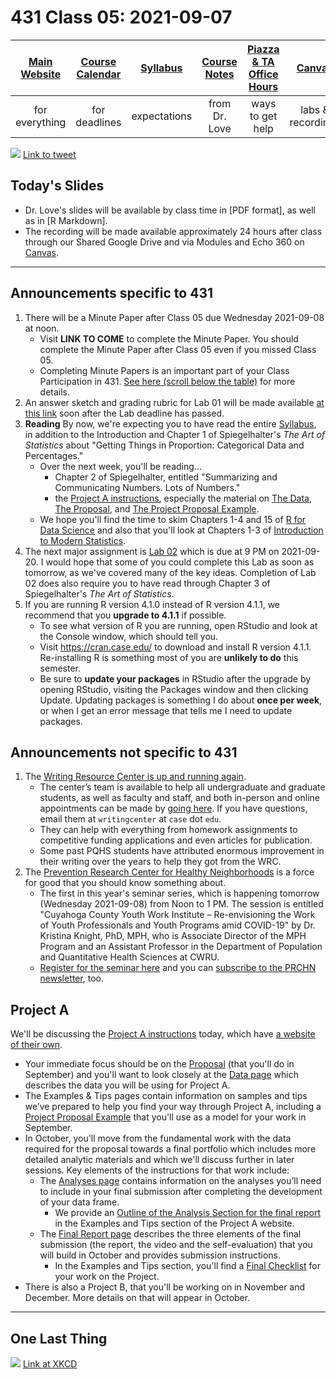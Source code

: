 # 431 Class 05: 2021-09-07

[Main Website](https://thomaselove.github.io/431/) | [Course Calendar](https://thomaselove.github.io/431/calendar.html) | [Syllabus](https://thomaselove.github.io/431-2021-syllabus/) | [Course Notes](https://thomaselove.github.io/431-notes/) | [Piazza & TA Office Hours](https://thomaselove.github.io/431/contact.html) | [Canvas](https://canvas.case.edu) | [Data and Code](https://github.com/THOMASELOVE/431-data)
:-----------: | :--------------: | :----------: | :---------: | :-------------: | :-----------: | :------------:
for everything | for deadlines | expectations | from Dr. Love | ways to get help | labs & recordings | for downloads

![](https://github.com/THOMASELOVE/431-2021/blob/main/classes/class05/images/lukito_2020-09-07.PNG) [Link to tweet](https://twitter.com/JosephineLukito/status/1303081582492889088)


## Today's Slides

- Dr. Love's slides will be available by class time in [PDF format], as well as in [R Markdown].
- The recording will be made available approximately 24 hours after class through our Shared Google Drive and via Modules and Echo 360 on [Canvas](https://canvas.case.edu).

--------

## Announcements specific to 431

1. There will be a Minute Paper after Class 05 due Wednesday 2021-09-08 at noon. 
    - Visit **LINK TO COME** to complete the Minute Paper. You should complete the Minute Paper after Class 05 even if you missed Class 05.
    - Completing Minute Papers is an important part of your Class Participation in 431. [See here (scroll below the table)](https://github.com/THOMASELOVE/431-2021/tree/main/minutepapers#upcoming-minute-papers) for more details.
2. An answer sketch and grading rubric for Lab 01 will be made available [at this link](https://github.com/THOMASELOVE/431-2021/blob/main/labs/lab01/README.md#after-the-lab) soon after the Lab deadline has passed.
3. **Reading** By now, we're expecting you to have read the entire [Syllabus](https://thomaselove.github.io/431-2021-syllabus/), in addition to the Introduction and Chapter 1 of Spiegelhalter's *The Art of Statistics* about "Getting Things in Proportion: Categorical Data and Percentages."
    - Over the next week, you'll be reading...
        - Chapter 2 of Spiegelhalter, entitled "Summarizing and Communicating Numbers. Lots of Numbers."
        - the [Project A instructions](https://thomaselove.github.io/431-2021-projectA/), especially the material on [The Data](https://thomaselove.github.io/431-2021-projectA/data.html), [The Proposal](https://thomaselove.github.io/431-2021-projectA/proposal.html), and [The Project Proposal Example](https://thomaselove.github.io/431-2021-projectA/exampleA.html).
    - We hope you'll find the time to skim Chapters 1-4 and 15 of [R for Data Science](https://r4ds.had.co.nz/) and also that you'll look at Chapters 1-3 of [Introduction to Modern Statistics](https://openintro-ims.netlify.app/).
4. The next major assignment is [Lab 02](https://github.com/THOMASELOVE/431-2021/tree/main/labs) which is due at 9 PM on 2021-09-20. I would hope that some of you could complete this Lab as soon as tomorrow, as we've covered many of the key ideas. Completion of Lab 02 does also require you to have read through Chapter 3 of Spiegelhalter's *The Art of Statistics*.
5. If you are running R version 4.1.0 instead of R version 4.1.1, we recommend that you **upgrade to 4.1.1** if possible. 
    - To see what version of R you are running, open RStudio and look at the Console window, which should tell you.
    - Visit https://cran.case.edu/ to download and install R version 4.1.1. Re-installing R is something most of you are **unlikely to do** this semester.
    - Be sure to **update your packages** in RStudio after the upgrade by opening RStudio, visiting the Packages window and then clicking Update. Updating packages is something I do about **once per week**, or when I get an error message that tells me I need to update packages.

## Announcements not specific to 431

1. The [Writing Resource Center is up and running again](https://thedaily.case.edu/get-assistance-from-the-writing-resource-center-2/). 
    - The center’s team is available to help all undergraduate and graduate students, as well as faculty and staff, and both in-person and online appointments can be made by [going here](https://case.mywconline.com/). If you have questions, email them at `writingcenter` at `case` dot `edu`.
    - They can help with everything from homework assignments to competitive funding applications and even articles for publication. 
    - Some past PQHS students have attributed enormous improvement in their writing over the years to help they got from the WRC. 
2. The [Prevention Research Center for Healthy Neighborhoods](https://prchn.org/) is a force for good that you should know something about. 
    - The first in this year's seminar series, which is happening tomorrow (Wednesday 2021-09-08) from Noon to 1 PM. The session is entitled "Cuyahoga County Youth Work Institute – Re-envisioning the Work of Youth Professionals and Youth Programs amid COVID-19" by Dr. Kristina Knight, PhD, MPH, who is Associate Director of the MPH Program and an Assistant Professor in the Department of Population and Quantitative Health Sciences at CWRU.
    - [Register for the seminar here](https://prchn.org/seminar/) and you can [subscribe to the PRCHN newsletter](http://new.prchn.org/media-communications/), too. 

## Project A

We'll be discussing the [Project A instructions](https://thomaselove.github.io/431-2021-projectA/) today, which have [a website of their own](https://thomaselove.github.io/431-2021-projectA/). 

- Your immediate focus should be on the [Proposal](https://thomaselove.github.io/431-2021-projectA/proposal.html) (that you'll do in September) and you'll want to look closely at the [Data page](https://thomaselove.github.io/431-2021-projectA/data.html) which describes the data you will be using for Project A.
- The Examples & Tips pages contain information on samples and tips we’ve prepared to help you find your way through Project A, including a [Project Proposal Example](https://thomaselove.github.io/431-2021-projectA/exampleA.html) that you'll use as a model for your work in September.
- In October, you'll move from the fundamental work with the data required for the proposal towards a final portfolio which includes more detailed analytic materials and which we'll discuss further in later sessions. Key elements of the instructions for that work include:
    - The [Analyses page](https://thomaselove.github.io/431-2021-projectA/analyses.html) contains information on the analyses you’ll need to include in your final submission after completing the development of your data frame. 
        - We provide an [Outline of the Analysis Section for the final report](https://thomaselove.github.io/431-2021-projectA/exampleB.html) in the Examples and Tips section of the Project A website.
    - The [Final Report page](https://thomaselove.github.io/431-2021-projectA/final.html) describes the three elements of the final submission (the report, the video and the self-evaluation) that you will build in October and provides submission instructions. 
        - In the Examples and Tips section, you'll find a [Final Checklist](https://thomaselove.github.io/431-2021-projectA/check_final.html) for your work on the Project.
- There is also a Project B, that you'll be working on in November and December. More details on that will appear in October.

--------

## One Last Thing

![](https://imgs.xkcd.com/comics/iso_8601.png) [Link at XKCD](https://xkcd.com/1179)
